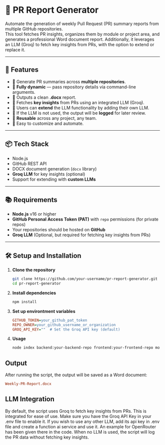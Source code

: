 # 📄 PR Report Generator

Automate the generation of weekly Pull Request (PR) summary reports from multiple GitHub repositories.  
This tool fetches PR insights, organizes them by module or project area, and generates a professional Word document report. Additionally, it leverages an LLM (Groq) to fetch key insights from PRs, with the option to extend or replace it.

---

## 🚀 Features

- 🔹 Generate PR summaries across **multiple repositories**.
- 🔹 **Fully dynamic** — pass repository details via command-line arguments.
- 🔹 Outputs a clean **.docx** report.
- 🔹 Fetches **key insights** from PRs using an integrated LLM (Groq).
- 🔹 Users can **extend** the LLM functionality by adding their own LLM.
- 🔹 If the LLM is not used, the output will be **logged** for later review.
- 🔹 **Reusable** across any project, any team.
- 🔹 Easy to customize and automate.

---

## 📦 Tech Stack

- Node.js
- GitHub REST API
- DOCX document generation (`docx` library)
- **Groq LLM** for key insights (optional)
- Support for extending with **custom LLMs**

---

## 📚 Requirements

- **Node.js** v16 or higher
- **GitHub Personal Access Token (PAT)** with `repo` permissions (for private repos)
- Your repositories should be hosted on **GitHub**
- **Groq LLM** (Optional, but required for fetching key insights from PRs)

---

## 🛠 Setup and Installation

1. **Clone the repository**
   ```bash
   git clone https://github.com/your-username/pr-report-generator.git
   cd pr-report-generator
   
2. **Install dependencies**
   ```bash
   npm install
3. **Set up environtment variables**
   ```ini
   GITHUB_TOKEN=your_github_pat_token
   REPO_OWNER=your_github_username_or_organization
   GROQ_API_KEY=""  # Set the Groq API key (default)
4. **Usage**
   ```bash
   node index backend:your-backend-repo frontend:your-frontend-repo mobile:your-mobile-repo

## Output
After running the script, the output will be saved as a Word document:
```ini
Weekly-PR-Report.docx
```

## LLM Integration
By default, the script uses Groq to fetch key insights from PRs. This is integrated for ease of use.
Make sure you have the Groq API Key in your .env file to enable it. If you wish to use any other LLM,
add its api key in .env file and create a function ai service and use it. An example for OpenRouter has been given
there in the code.
When no LLM is used, the script will log the PR data without fetching key insights.


